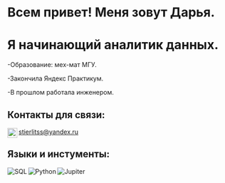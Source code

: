 # Всем привет! Меня зовут Дарья. 

# Я начинающий аналитик данных. 
-Образование: мех-мат МГУ. 

-Закончила Яндекс Практикум.

-В прошлом работала инженером.

## Контакты для связи:
[<img align="left" alt="opa_oz | Telegram" width="22px" src="https://cdn.jsdelivr.net/npm/simple-icons@v3/icons/telegram.svg" />](https://t.me/stierlitss)

[stierlitss\@yandex.ru](mailto:stierlitss@yandex.ru?subject=GithubProfile)
<br />

## Языки и инстументы:
<img align="left" alt="SQL" src="https://img.shields.io/badge/PostgreSQL-316192?style=for-the-badge&logo=postgresql&logoColor=white" />
<img align="left" alt="Python" src="https://img.shields.io/badge/Python-FFD43B?style=for-the-badge&logo=python&logoColor=blue">
<img align="left" alt="Jupiter" src="https://img.shields.io/badge/Jupyter-F37626.svg?&style=for-the-badge&logo=Jupyter&logoColor=white" />

